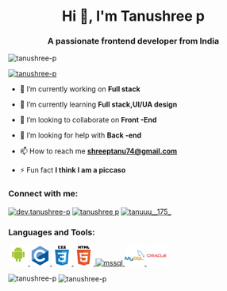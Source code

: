 <h1 align="center">Hi 👋, I'm Tanushree p</h1>
<h3 align="center">A passionate frontend developer from India</h3>

<p align="left"> <img src="https://komarev.com/ghpvc/?username=tanushree-p&label=Profile%20views&color=0e75b6&style=flat" alt="tanushree-p" /> </p>

<p align="left"> <a href="https://github.com/ryo-ma/github-profile-trophy"><img src="https://github-profile-trophy.vercel.app/?username=tanushree-p" alt="tanushree-p" /></a> </p>

- 🔭 I’m currently working on **Full stack**

- 🌱 I’m currently learning **Full stack,UI/UA design**

- 👯 I’m looking to collaborate on **Front -End**

- 🤝 I’m looking for help with **Back -end**

- 📫 How to reach me **shreeptanu74@gmail.com**

- ⚡ Fun fact **I think I am a piccaso**

<h3 align="left">Connect with me:</h3>
<p align="left">
<a href="https://dev.to/dev.tanushree-p" target="blank"><img align="center" src="https://raw.githubusercontent.com/rahuldkjain/github-profile-readme-generator/master/src/images/icons/Social/devto.svg" alt="dev.tanushree-p" height="30" width="40" /></a>
<a href="https://linkedin.com/in/tanushree p" target="blank"><img align="center" src="https://raw.githubusercontent.com/rahuldkjain/github-profile-readme-generator/master/src/images/icons/Social/linked-in-alt.svg" alt="tanushree p" height="30" width="40" /></a>
<a href="https://instagram.com/tanuuu__175_" target="blank"><img align="center" src="https://raw.githubusercontent.com/rahuldkjain/github-profile-readme-generator/master/src/images/icons/Social/instagram.svg" alt="tanuuu__175_" height="30" width="40" /></a>
</p>

<h3 align="left">Languages and Tools:</h3>
<p align="left"> <a href="https://developer.android.com" target="_blank" rel="noreferrer"> <img src="https://raw.githubusercontent.com/devicons/devicon/master/icons/android/android-original-wordmark.svg" alt="android" width="40" height="40"/> </a> <a href="https://www.cprogramming.com/" target="_blank" rel="noreferrer"> <img src="https://raw.githubusercontent.com/devicons/devicon/master/icons/c/c-original.svg" alt="c" width="40" height="40"/> </a> <a href="https://www.w3schools.com/css/" target="_blank" rel="noreferrer"> <img src="https://raw.githubusercontent.com/devicons/devicon/master/icons/css3/css3-original-wordmark.svg" alt="css3" width="40" height="40"/> </a> <a href="https://www.w3.org/html/" target="_blank" rel="noreferrer"> <img src="https://raw.githubusercontent.com/devicons/devicon/master/icons/html5/html5-original-wordmark.svg" alt="html5" width="40" height="40"/> </a> <a href="https://www.microsoft.com/en-us/sql-server" target="_blank" rel="noreferrer"> <img src="https://www.svgrepo.com/show/303229/microsoft-sql-server-logo.svg" alt="mssql" width="40" height="40"/> </a> <a href="https://www.mysql.com/" target="_blank" rel="noreferrer"> <img src="https://raw.githubusercontent.com/devicons/devicon/master/icons/mysql/mysql-original-wordmark.svg" alt="mysql" width="40" height="40"/> </a> <a href="https://www.oracle.com/" target="_blank" rel="noreferrer"> <img src="https://raw.githubusercontent.com/devicons/devicon/master/icons/oracle/oracle-original.svg" alt="oracle" width="40" height="40"/> </a> </p>

<p><img align="left" src="https://github-readme-stats.vercel.app/api/top-langs?username=tanushree-p&show_icons=true&locale=en&layout=compact" alt="tanushree-p" /></p>

<p>&nbsp;<img align="center" src="https://github-readme-stats.vercel.app/api?username=tanushree-p&show_icons=true&locale=en" alt="tanushree-p" /></p>

